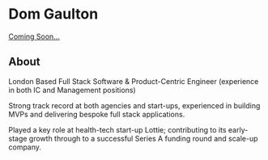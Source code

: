 # Dom Gaulton

[Coming Soon...](https://domgaulton.tech/)

## About

London Based Full Stack Software & Product-Centric Engineer (experience in both IC and Management positions)

Strong track record at both agencies and start-ups, experienced in building MVPs and delivering bespoke full stack applications.

Played a key role at health-tech start-up Lottie; contributing to its early-stage growth through to a successful Series A funding round and scale-up company.
